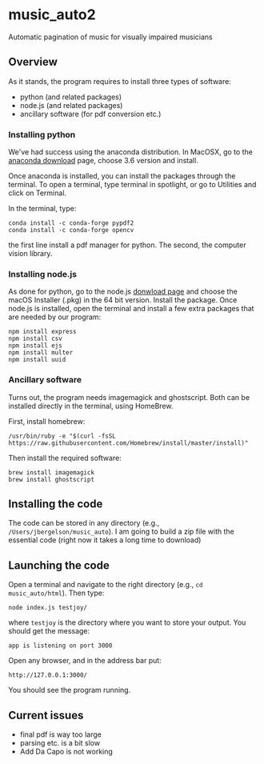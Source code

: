 # music_auto2
Automatic pagination of music for visually impaired musicians

## Overview

As it stands, the program requires to install three types of software:

- python (and related packages)
- node.js (and related packages)
- ancillary software (for pdf conversion etc.)

### Installing python

We've had success using the anaconda distribution. In MacOSX, go to the 
[anaconda download](https://www.anaconda.com/download/#macos) page, choose 3.6 version and install. 

Once anaconda is installed, you can install the packages through the terminal. To open a terminal, type terminal in spotlight, or go to Utilities and click on Terminal.

In the terminal, type:

```
conda install -c conda-forge pypdf2 
conda install -c conda-forge opencv
```

the first line install a pdf manager for python. The second, the computer vision library.

### Installing node.js

As done for python, go to the node.js [donwload page](https://nodejs.org/en/download/) and choose the macOS Installer (.pkg) in the 64 bit version. Install the package. Once node.js is installed, open the terminal and install a few extra packages that are needed by our program:

```
npm install express
npm install csv
npm install ejs
npm install multer
npm install uuid
```

### Ancillary software

Turns out, the program needs imagemagick and ghostscript. Both can be installed directly in the terminal, using HomeBrew.

First, install homebrew:

```
/usr/bin/ruby -e "$(curl -fsSL https://raw.githubusercontent.com/Homebrew/install/master/install)"
```

Then install the required software:

```
brew install imagemagick
brew install ghostscript
```

## Installing the code

The code can be stored in any directory (e.g., `/Users/jbergelson/music_auto`). I am going to build a zip file with the essential code (right now it takes a long time to download)

## Launching the code

Open a terminal and navigate to the right directory (e.g., `cd music_auto/html`). Then type:

```
node index.js testjoy/
```

where `testjoy` is the directory where you want to store your output. You should get the message:

```
app is listening on port 3000
```

Open any browser, and in the address bar put:

```
http://127.0.0.1:3000/
```

You should see the program running.

## Current issues

- final pdf is way too large
- parsing etc. is a bit slow
- Add Da Capo is not working

